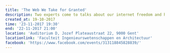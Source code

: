 ```yaml
---
title: 'The Web We Take for Granted'
description: Two experts come to talks about our internet freedom and how it is in immediate danger.
created_at: 19-10-2017
time: '23-11-2017 19:30'
end: '22-11-2017 21:00'
location: 'Auditorium D, Jozef Plateaustraat 22, 9000 Gent'
locationlink: 'Faculteit Ingenieurswetenschappen en Architectuur'
facebook: 'https://www.facebook.com/events/313118845828839/'
---
```


